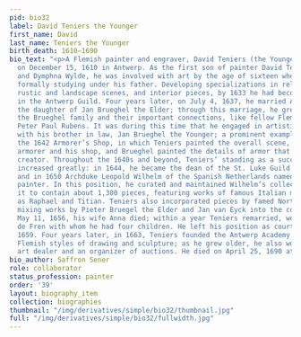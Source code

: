 ```yaml
---
pid: bio32
label: David Teniers the Younger
first_name: David
last_name: Teniers the Younger
birth_death: 1610–1690
bio_text: "<p>A Flemish painter and engraver, David Teniers (the Younger) was born
  on December 15, 1610 in Antwerp. As the first son of painter David Teniers the Elder
  and Dymphna Wylde, he was involved with art by the age of sixteen when he began
  formally studying under his father. Developing specializations in religious themes,
  rustic and landscape scenes, and interior pieces, by 1633 he had become a master
  in the Antwerp Guild. Four years later, on July 4, 1637, he married Anna Bruegel,
  the daughter of Jan Brueghel the Elder; through this marriage, he grew close to
  the Brueghel family and their important connections, like fellow Flemish artist
  Peter Paul Rubens. It was during this time that he engaged in artistic collaborations
  with his brother in law, Jan Brueghel the Younger; a prominent example of this is
  the 1642 Armorer’s Shop, in which Teniers painted the overall scene, including the
  armorer and his shop, and Brueghel painted the details of armor that lay near their
  creator. Throughout the 1640s and beyond, Teniers’ standing as a successful artist
  increased greatly: in 1644, he became the dean of the St. Luke Guild in Antwerp
  and in 1650 Archduke Leopold Wilhelm of the Spanish Netherlands named him court
  painter. In this position, he curated and maintained Wilhelm’s collection, expanding
  it to contain about 1,300 pieces, featuring works of famous Italian masters such
  as Raphael and Titian. Teniers also incorporated pieces by famed Northern artists,
  mixing works by Pieter Bruegel the Elder and Jan van Eyck into the collection. On
  May 11, 1656, his wife Anna died; within a year Teniers remarried, wedding Isabella
  de Fren with whom he had four children. He left his position as court painter in
  1659. Four years later, in 1663, Teniers founded the Antwerp Academy to teach students
  Flemish styles of drawing and sculpture; as he grew older, he also worked as an
  art dealer and an organizer of auctions. He died on April 25, 1690 at age 80.</p>"
bio_author: Saffron Sener
role: collaborator
status_profession: painter
order: '39'
layout: biography_item
collection: biographies
thumbnail: "/img/derivatives/simple/bio32/thumbnail.jpg"
full: "/img/derivatives/simple/bio32/fullwidth.jpg"
---
```

